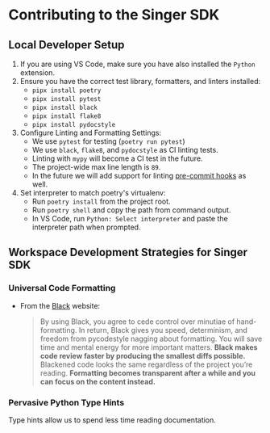 # Contributing to the Singer SDK

## Local Developer Setup

1. If you are using VS Code, make sure you have also installed the `Python` extension.
2. Ensure you have the correct test library, formatters, and linters installed:
    - `pipx install poetry`
    - `pipx install pytest`
    - `pipx install black`
    - `pipx install flake8`
    - `pipx install pydocstyle`
3. Configure Linting and Formatting Settings:
    - We use `pytest` for testing (`poetry run pytest`)
    - We use `black`, `flake8`, and `pydocstyle` as CI linting tests.
    - Linting with `mypy` will become a CI test in the future.
    - The project-wide max line length is `89`.
    - In the future we will add support for linting
      [pre-commit hooks](https://gitlab.com/meltano/singer-sdk/-/issues/12) as well.
4. Set interpreter to match poetry's virtualenv:
    - Run `poetry install` from the project root.
    - Run `poetry shell` and copy the path from command output.
    - In VS Code, run `Python: Select interpreter` and paste the interpreter path when prompted.

## Workspace Development Strategies for Singer SDK

### Universal Code Formatting

- From the [Black](https://black.readthedocs.io) website:
    > By using Black, you agree to cede control over minutiae of hand-formatting. In return, Black gives you speed, determinism, and freedom from pycodestyle nagging about formatting. You will save time and mental energy for more important matters. **Black makes code review faster by producing the smallest diffs possible.** Blackened code looks the same regardless of the project you’re reading. **Formatting becomes transparent after a while and you can focus on the content instead.**

### Pervasive Python Type Hints

Type hints allow us to spend less time reading documentation.
